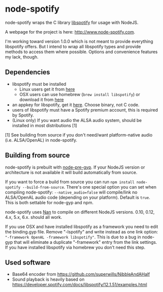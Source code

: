 node-spotify
============
node-spotify wraps the C library [libspotify](https://developer.spotify.com/technologies/libspotify) for usage with
NodeJS.

A webpage for the project is here: http://www.node-spotify.com.

I'm working toward version 1.0.0 which is not meant to provide everything libspotify offers. But I intend to wrap all
libspotify types and provide methods to access them where possible. Options and convenience features my lack, though.

Dependencies
------------
* libspotify must be installed
    - Linux users get it from [here](https://developer.spotify.com/technologies/libspotify/)
    - OSX users can use homebrew (`brew install libspotify`) or download it from
      [here](https://developer.spotify.com/technologies/libspotify/)
* an appkey for libspotify, get it [here](https://developer.spotify.com/technologies/libspotify/#application-keys).
  Choose binary, not C code.
* users of libspotify must have a Spotify premium account, this is required by Spotify.
* (Linux only) If you want audio the ALSA audio system, should be installed in most distributions [1]

[1] See building from source if you don't need/want platform-native audio (i.e. ALSA/OpenAL) in node-spotify.

Building from source
--------------------
node-spotify is prebuilt with [node-pre-gyp](https://www.npmjs.com/package/node-pre-gyp). If your NodeJS version or
architecture is not available it will build automatically from source.

If you want to force a build from source you can run `npm install node-spotify --build-from-source`. There's one special
option you can set when compiling node-spotify: `--native_audio=false` will compile/link no ALSA/OpenAL audio code
(depending on your platform). Default is `true`. This is both settable for node-gyp and npm.

node-spotify uses [Nan](https://github.com/nodejs/nan) to compile on different NodeJS versions. 0.10, 0.12, 4.x, 5.x, 6.x.
should all work.


If you use OSX and have installed libspotify as a framework you need to edit the binding.gyp file. Remove "-lspotify" and
write instead as one link option: `"-framework OpenAL -framework libspotify"`. This is due to a bug in node-gyp
that will eliminate a duplicate "-framework" entry from the link settings. If you have installed libspotify via homebrew
you don't need this step.

Used software
-------------
* Base64 encoder from https://github.com/superwills/NibbleAndAHalf
* Sound playback is heavily based on https://developer.spotify.com/docs/libspotify/12.1.51/examples.html
